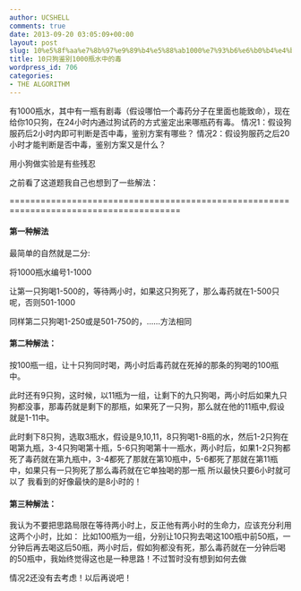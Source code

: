 ```yaml
---
author: UCSHELL
comments: true
date: 2013-09-20 03:05:09+00:00
layout: post
slug: 10%e5%8f%aa%e7%8b%97%e9%89%b4%e5%88%ab1000%e7%93%b6%e6%b0%b4%e4%b8%ad%e7%9a%84%e6%af%92
title: 10只狗鉴别1000瓶水中的毒
wordpress_id: 706
categories:
- THE ALGORITHM
---
```


有1000瓶水，其中有一瓶有剧毒（假设哪怕一个毒药分子在里面也能致命），现在给你10只狗，在24小时内通过狗试药的方式鉴定出来哪瓶药有毒。
情况1：假设狗服药后2小时内即可判断是否中毒，鉴别方案有哪些？
情况2：假设狗服药之后20小时才能判断是否中毒，鉴别方案又是什么？

用小狗做实验是有些残忍

之前看了这道题我自己也想到了一些解法：

=======================================================================================

#### 第一种解法

最简单的自然就是二分:

将1000瓶水编号1-1000

让第一只狗喝1-500的，等待两小时，如果这只狗死了，那么毒药就在1-500只呢，否则501-1000

同样第二只狗喝1-250或是501-750的，……方法相同


#### 第二种解法：

按100瓶一组，让十只狗同时喝，两小时后毒药就在死掉的那条的狗喝的100瓶中。

此时还有9只狗，这时候，以11瓶为一组，让剩下的九只狗喝，两小时后如果九只狗都没事，那毒药就是剩下的那瓶，如果死了一只狗，那么就在他的11瓶中,假设就是1-11中。


此时剩下8只狗，选取3瓶水，假设是9,10,11，8只狗喝1-8瓶的水，然后1-2只狗在喝第九瓶，3-4只狗喝第十瓶，5-6只狗喝第十一瓶水，两小时后，如果1-2只狗都死了毒药就在第九瓶中，3-4都死了那就在第10瓶中，5-6都死了那就在第11瓶中，如果只有一只狗死了那么毒药就在它单独喝的那一瓶
所以最快只要6小时就可以了
我看到的好像最快的是8小时的！

#### 第三种解法：

我认为不要把思路局限在等待两小时上，反正他有两小时的生命力，应该充分利用这两个小时，比如：
比如100瓶为一组，分别让10只狗去喝这100瓶中前50瓶，一分钟后再去喝这后50瓶，两小时后，假如狗都没有死，那么毒药就在一分钟后喝的50瓶中，我始终觉得这也是一种思路！不过暂时没有想到如何去做



情况2还没有去考虑！以后再说吧！


